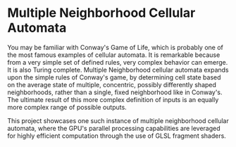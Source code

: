# Multiple Neighborhood Cellular Automata

You may be familiar with Conway's Game of Life, which is probably one of the most famous examples of cellular automata. It is remarkable because from a very simple set of defined rules, very complex behavior can emerge. It is also Turing complete. Multiple Neighborhood cellular automata expands upon the simple rules of Conway's game, by determining cell state based on the average state of multiple, concentric, possibly differently shaped neighborhoods, rather than a single, fixed neighborhood like in Conway's. The ultimate result of this more complex definition of inputs is an equally more complex range of possible outputs.

This project showcases one such instance of multiple neighborhood cellular automata, where the GPU's parallel processing capabilities are leveraged for highly efficient computation through the use of GLSL fragment shaders. 

